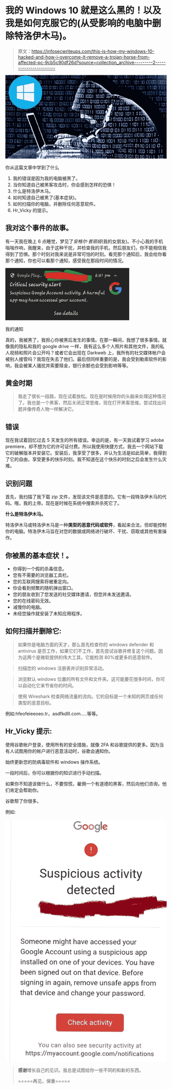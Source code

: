 # 我的 Windows 10 就是这么黑的！以及我是如何克服它的(从受影响的电脑中删除特洛伊木马)。

> 原文：<https://infosecwriteups.com/this-is-how-my-windows-10-hacked-and-how-i-overcome-it-remove-a-trojan-horse-from-affected-pc-9cb5c90df26d?source=collection_archive---------2----------------------->

![](img/fdbf67ed0605bdfbaa27d5fbedf8c485.png)

你从这篇文章中学到了什么

1.  我的错误是因为我的电脑被黑了。
2.  当你知道自己被黑客攻击时，你会感到怎样的恐惧！
3.  什么是特洛伊木马。
4.  如何知道自己被黑了(基本症状)。
5.  如何扫描你的电脑，并删除任何恶意软件。
6.  Hr_Vicky 的提示。

## 我对这个事件的故事。

有一天我在晚上 6 点睡觉，梦见了*安格尔·普丽娅*(我的女朋友)。不小心我的手机嗡嗡作响，我醒来，由于这种干扰，并检查我的手机，然后朋友们，你不能相信我得到了恐惧。那个时刻对我来说是非常可怕的时刻。看完那个通知后，我会给你看那个通知，你也可以看那个通知，感受我在那段时间的情况。

![](img/a1df7c980d7b6c275ae3c2ce8beb11a2.png)

我的通知

真的，我被黑了，我担心你被黑后发生的事情。在那一瞬间，我想了很多事情。就像我的隐私和我的 google drive 一样，我有这么多个人照片和其他文件，我的私人视频和照片会公开吗？或者它会出现在 Darkweb 上，我所有的社交媒体帐户会被别人接管吗？我现在失去了他们。最后但同样重要的是，我会受到勒索软件的影响，我会被某人骚扰并索要赎金，银行余额也会受到影响等等。

## 黄金时期

> 我走了很长一段路，现在试着放松。现在是时候用你的头脑来处理这种情况了。我也是一个黑客，然后关闭正常思维，现在打开黑客思维。尝试找出问题并像传奇人物一样解决它。

## 错误

现在我试着回忆过去 5 天发生的所有错误。幸运的是，有一天我试着学习 adobe premiere，却不想为它的许可证付费。所以我使用快捷方式，我去一个网站下载它的破解版本并安装它。安装后，我享受了很多，并认为生活是如此简单，我得到了它的自由，享受更多的快乐时刻。我不知道在这个快乐的时刻之后会发生什么灾难。

## 识别问题

首先，我扫描了我下载 zip 文件，发现该文件是恶意的。它有一段特洛伊木马的代码。哦，我的上帝。现在是时候在系统中搜索并杀死它了。

**什么是特洛伊木马。**

特洛伊木马或特洛伊木马是一种**类型的恶意代码或软件**，看起来合法，但却能控制你的电脑。特洛伊木马旨在对您的数据或网络进行破坏、干扰、窃取或其他有害操作。

## 你被黑的基本症状！。

*   你得到一个假的杀毒信息。
*   您有不需要的浏览器工具栏。
*   您的互联网搜索将被重定向。
*   你会看到频繁的随机弹出窗口。
*   您的朋友收到了您发送的社交媒体邀请，但您并未发送邀请。
*   您的在线密码无效。
*   减慢你的电脑。
*   未经您操作就安装了未知应用程序。

## 如何扫描并删除它:

>如果你是电脑方面的天才，那么首先检查你的 windows defender 和 antivirus 是否工作，如果它们不工作，首先尝试谷歌并修复这个问题。因为这两个是微软提供的伟大工具，它能检测 80%或更多的恶意软件。

>扫描您的 windows 注册表并识别异常活动。

>浏览默认 windows 位置的所有文件和文件夹。这可能要花很多时间，你可以自动化它来节省你的时间。

>使用 Wireshark 检查网络流量的流向。它的目标是一个未知的网页或任何类型的恶意目标。

例如:hfeofeieeoeo.tr，asdfkdlll.com…..等等。

## Hr_Vicky 提示:

使用谷歌帐户登录，使用所有的安全措施，就像 2FA 和谷歌提供的更多。因为当有人试图用你的帐户进行恶意活动时，谷歌会通知你。

始终更新您的防病毒软件和 windows 操作系统。

一段时间后，你可以根据你的知识进行手动扫描。

如果你不知道该做什么，不要惊慌，雇佣一个有道德的黑客，然后向他们咨询，他们肯定会帮助你。

谷歌帮了你很多。

例如:

![](img/2379f1ec40fc810d295e6480a105d1fc.png)

> **感谢**增长自己的见识。我总是试图给你一些不同的和新的东西。
> 
> =====再见，保重=====